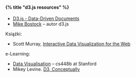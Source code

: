 #### {% title "d3.js resources" %}

* [D3.js - Data-Driven Documents](http://d3js.org/)
* [Mike Bostock](http://bost.ocks.org/mike/) – autor d3.js

Książki:

* Scott Murray,
  [Interactive Data Visualization for the Web](http://ofps.oreilly.com/titles/9781449339739/)

e-Learning:

* [Data Visualisation](https://graphics.stanford.edu/wikis/cs448b-12-fall) – cs448b at Stanford
* Mikey Levine.
  [D3, Conceptually ](http://code.hazzens.com/d3tut/)